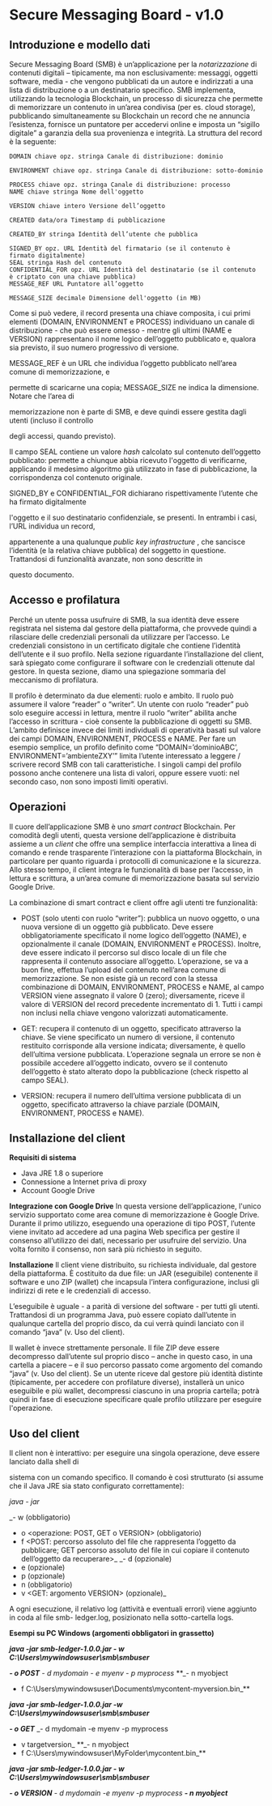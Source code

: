 # Secure Messaging Board - v1.0

## Introduzione e modello dati

Secure Messaging Board (SMB) è un’applicazione per la _notarizzazione_ di contenuti digitali –
tipicamente, ma non esclusivamente: messaggi, oggetti software, media - che vengono pubblicati da
un autore e indirizzati a una lista di distribuzione o a un destinatario specifico. SMB implementa,
utilizzando la tecnologia Blockchain, un processo di sicurezza che permette di memorizzare un
contenuto in un’area condivisa (per es. cloud storage), pubblicando simultaneamente su Blockchain
un record che ne annuncia l’esistenza, fornisce un puntatore per accedervi online e imposta un
“sigillo digitale” a garanzia della sua provenienza e integrità. La struttura del record è la seguente:

```
DOMAIN chiave opz. stringa Canale di distribuzione: dominio
```
```
ENVIRONMENT chiave opz. stringa Canale di distribuzione: sotto-dominio
```
```
PROCESS chiave opz. stringa Canale di distribuzione: processo
NAME chiave stringa Nome dell'oggetto
```
```
VERSION chiave intero Versione dell’oggetto
```
```
CREATED data/ora Timestamp di pubblicazione
```
```
CREATED_BY stringa Identità dell’utente che pubblica
```
```
SIGNED_BY opz. URL Identità del firmatario (se il contenuto è
firmato digitalmente)
SEAL stringa Hash del contenuto
CONFIDENTIAL_FOR opz. URL Identità del destinatario (se il contenuto
è criptato con una chiave pubblica)
MESSAGE_REF URL Puntatore all’oggetto
```
```
MESSAGE_SIZE decimale Dimensione dell'oggetto (in MB)
```
Come si può vedere, il record presenta una chiave composita, i cui primi elementi (DOMAIN,
ENVIRONMENT e PROCESS) individuano un canale di distribuzione - che può essere omesso - mentre
gli ultimi (NAME e VERSION) rappresentano il nome logico dell’oggetto pubblicato e, qualora sia
previsto, il suo numero progressivo di versione.

MESSAGE_REF è un URL che individua l’oggetto pubblicato nell’area comune di memorizzazione, e

permette di scaricarne una copia; MESSAGE_SIZE ne indica la dimensione. Notare che l’area di

memorizzazione non è parte di SMB, e deve quindi essere gestita dagli utenti (incluso il controllo

degli accessi, quando previsto).

Il campo SEAL contiene un valore _hash_ calcolato sul contenuto dell’oggetto pubblicato: permette a
chiunque abbia ricevuto l'oggetto di verificarne, applicando il medesimo algoritmo già utilizzato in
fase di pubblicazione, la corrispondenza col contenuto originale.


SIGNED_BY e CONFIDENTIAL_FOR dichiarano rispettivamente l’utente che ha firmato digitalmente

l'oggetto e il suo destinatario confidenziale, se presenti. In entrambi i casi, l’URL individua un record,

appartenente a una qualunque _public key infrastructure_ , che sancisce l’identità (e la relativa chiave
pubblica) del soggetto in questione. Trattandosi di funzionalità avanzate, non sono descritte in

questo documento.

## Accesso e profilatura

Perché un utente possa usufruire di SMB, la sua identità deve essere registrata nel sistema dal
gestore della piattaforma, che provvede quindi a rilasciare delle credenziali personali da utilizzare
per l’accesso. Le credenziali consistono in un certificato digitale che contiene l’identità dell’utente e
il suo profilo. Nella sezione riguardante l’installazione del client, sarà spiegato come configurare il
software con le credenziali ottenute dal gestore. In questa sezione, diamo una spiegazione sommaria
del meccanismo di profilatura.

Il profilo è determinato da due elementi: ruolo e ambito. Il ruolo può assumere il valore “reader” o
“writer”. Un utente con ruolo “reader” può solo eseguire accessi in lettura, mentre il ruolo “writer”
abilita anche l’accesso in scrittura - cioè consente la pubblicazione di oggetti su SMB. L’ambito
definisce invece dei limiti individuali di operatività basati sul valore dei campi DOMAIN,
ENVIRONMENT, PROCESS e NAME. Per fare un esempio semplice, un profilo definito come
“DOMAIN=’dominioABC’, ENVIRONMENT=’ambienteZXY’” limita l’utente interessato a leggere /
scrivere record SMB con tali caratteristiche. I singoli campi del profilo possono anche contenere una
lista di valori, oppure essere vuoti: nel secondo caso, non sono imposti limiti operativi.

## Operazioni

Il cuore dell’applicazione SMB è uno _smart contract_ Blockchain. Per comodità degli utenti, questa
versione dell’applicazione è distribuita assieme a un _client_ che offre una semplice interfaccia
interattiva a linea di comando e rende trasparente l’interazione con la piattaforma Blockchain, in
particolare per quanto riguarda i protocolli di comunicazione e la sicurezza. Allo stesso tempo, il
client integra le funzionalità di base per l’accesso, in lettura e scrittura, a un’area comune di
memorizzazione basata sul servizio Google Drive.

La combinazione di smart contract e client offre agli utenti tre funzionalità:

- POST (solo utenti con ruolo “writer”): pubblica un nuovo oggetto, o una nuova versione di
    un oggetto già pubblicato. Deve essere obbligatoriamente specificato il nome logico
    dell’oggetto (NAME), e opzionalmente il canale (DOMAIN, ENVIRONMENT e PROCESS).
    Inoltre, deve essere indicato il percorso sul disco locale di un file che rappresenta il
    contenuto associare all’oggetto. L’operazione, se va a buon fine, effettua l’upload del
    contenuto nell’area comune di memorizzazione. Se non esiste già un record con la stessa
    combinazione di DOMAIN, ENVIRONMENT, PROCESS e NAME, al campo VERSION viene
    assegnato il valore 0 (zero); diversamente, riceve il valore di VERSION del record precedente
    incrementato di 1. Tutti i campi non inclusi nella chiave vengono valorizzati
    automaticamente.


- GET: recupera il contenuto di un oggetto, specificato attraverso la chiave. Se viene
    specificato un numero di versione, il contenuto restituito corrisponde alla versione indicata;
    diversamente, è quello dell’ultima versione pubblicata. L’operazione segnala un errore se
    non è possibile accedere all’oggetto indicato, ovvero se il contenuto dell’oggetto è stato
    alterato dopo la pubblicazione (check rispetto al campo SEAL).
- VERSION: recupera il numero dell’ultima versione pubblicata di un oggetto, specificato
    attraverso la chiave parziale (DOMAIN, ENVIRONMENT, PROCESS e NAME).

## Installazione del client

**Requisiti di sistema**

- Java JRE 1.8 o superiore
- Connessione a Internet priva di proxy
- Account Google Drive

**Integrazione con Google Drive**
In questa versione dell’applicazione, l'unico servizio supportato come area comune di
memorizzazione è Google Drive. Durante il primo utilizzo, eseguendo una operazione di tipo POST,
l’utente viene invitato ad accedere ad una pagina Web specifica per gestire il consenso all’utilizzo dei
dati, necessario per usufruire del servizio. Una volta fornito il consenso, non sarà più richiesto in
seguito.

**Installazione**
Il client viene distribuito, su richiesta individuale, dal gestore della piattaforma. È costituito da due
file: un JAR (eseguibile) contenente il software e uno ZIP (wallet) che incapsula l’intera
configurazione, inclusi gli indirizzi di rete e le credenziali di accesso.

L’eseguibile è uguale - a parità di versione del software - per tutti gli utenti. Trattandosi di un
programma Java, può essere copiato dall’utente in qualunque cartella del proprio disco, da cui verrà
quindi lanciato con il comando “java” (v. Uso del client).

Il wallet è invece strettamente personale. Il file ZIP deve essere decompresso dall’utente sul proprio
disco – anche in questo caso, in una cartella a piacere – e il suo percorso passato come argomento
del comando “java” (v. Uso del client). Se un utente riceve dal gestore più identità distinte
(tipicamente, per accedere con profilature diverse), installerà un unico eseguibile e più wallet,
decompressi ciascuno in una propria cartella; potrà quindi in fase di esecuzione specificare quale
profilo utilizzare per eseguire l'operazione.


## Uso del client

Il client non è interattivo: per eseguire una singola operazione, deve essere lanciato dalla shell di

sistema con un comando specifico. Il comando è così strutturato (si assume che il Java JRE sia stato
configurato correttamente):

_java - jar <percorso del file eseguibile>_

_- w <percorso assoluto della cartella wallet> (obbligatorio)
- o <operazione: POST, GET o VERSION> (obbligatorio)
- f <POST: percorso assoluto del file che rappresenta l’oggetto da pubblicare; GET percorso
assoluto del file in cui copiare il contenuto dell’oggetto da recuperare>_
    _- d <argomento DOMAIN> (opzionale)
- e <argomento ENVIRONMENT> (opzionale)
- p <argomento PROCESS> (opzionale)
- n <argomento NAME> (obbligatorio)
- v <GET: argomento VERSION> (opzionale)_

A ogni esecuzione, il relativo log (attività e eventuali errori) viene aggiunto in coda al file smb-
ledger.log, posizionato nella sotto-cartella logs.

**Esempi su PC Windows (argomenti obbligatori in grassetto)**

**_java -jar smb-ledger-1.0.0.jar - w C:\Users\mywindowsuser\smb\smbuser_**

**_- o POST_**
_- d mydomain - e myenv - p myprocess_
**_- n myobject
- f C:\Users\mywindowsuser\Documents\mycontent-myversion.bin_**

**_java -jar smb-ledger-1.0.0.jar -w C:\Users\mywindowsuser\smb\smbuser_**

**_- o GET_**
_- d mydomain -e myenv -p myprocess
- v targetversion_
**_- n myobject
- f C:\Users\mywindowsuser\MyFolder\mycontent.bin_**

**_java -jar smb-ledger-1.0.0.jar - w C:\Users\mywindowsuser\smb\smbuser_**

**_- o VERSION_**
_- d mydomain -e myenv -p myprocess_
**_- n myobject_**


